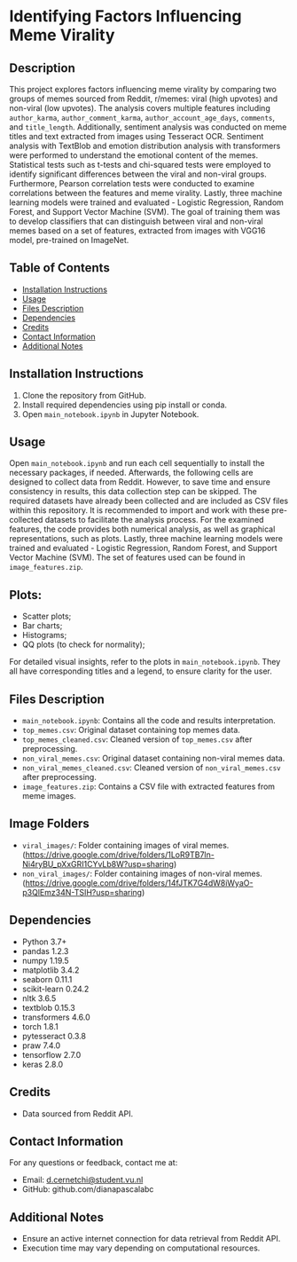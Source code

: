 # Identifying Factors Influencing Meme Virality

## Description
This project explores factors influencing meme virality by comparing two groups of memes sourced from Reddit, r/memes: viral (high upvotes) and non-viral (low upvotes). The analysis covers multiple features including `author_karma`, `author_comment_karma`, `author_account_age_days`, `comments`, and `title_length`. Additionally, sentiment analysis was conducted on meme titles and text extracted from images using Tesseract OCR. Sentiment analysis with TextBlob and emotion distribution analysis with transformers were performed to understand the emotional content of the memes. Statistical tests such as t-tests and chi-squared tests were employed to identify significant differences between the viral and non-viral groups. Furthermore, Pearson correlation tests were conducted to examine correlations between the features and meme virality. Lastly, three machine learning models were trained and evaluated - Logistic Regression, Random Forest, and Support Vector Machine (SVM). The goal of training them was to develop classifiers that can distinguish between viral and non-viral memes based on a set of features, extracted from images with VGG16 model, pre-trained on ImageNet.

## Table of Contents
- [Installation Instructions](#installation-instructions)
- [Usage](#usage)
- [Files Description](#files-description)
- [Dependencies](#dependencies)
- [Credits](#credits)
- [Contact Information](#contact-information)
- [Additional Notes](#additional-notes)

## Installation Instructions
1. Clone the repository from GitHub.
2. Install required dependencies using pip install or conda.
3. Open `main_notebook.ipynb` in Jupyter Notebook.

## Usage
Open `main_notebook.ipynb` and run each cell sequentially to install the necessary packages, if needed. Afterwards, the following cells are designed to collect data from Reddit. However, to save time and ensure consistency in results, this data collection step can be skipped. The required datasets have already been collected and are included as CSV files within this repository. It is recommended to import and work with these pre-collected datasets to facilitate the analysis process. For the examined features, the code provides both numerical analysis, as well as graphical representations, such as plots. Lastly, three machine learning models were trained and evaluated - Logistic Regression, Random Forest, and Support Vector Machine (SVM). The set of features used can be found in `image_features.zip`.

## Plots:
- Scatter plots;
- Bar charts;
- Histograms;
- QQ plots (to check for normality);
  
For detailed visual insights, refer to the plots in `main_notebook.ipynb`. They all have corresponding titles and a legend, to ensure clarity for the user.

## Files Description
- `main_notebook.ipynb`: Contains all the code and results interpretation.
- `top_memes.csv`: Original dataset containing top memes data.
- `top_memes_cleaned.csv`: Cleaned version of `top_memes.csv` after preprocessing.
- `non_viral_memes.csv`: Original dataset containing non-viral memes data.
- `non_viral_memes_cleaned.csv`: Cleaned version of `non_viral_memes.csv` after preprocessing.
- `image_features.zip`: Contains a CSV file with extracted features from meme images.

## Image Folders
- `viral_images/`: Folder containing images of viral memes. (https://drive.google.com/drive/folders/1LoR9TB7ln-Ni4ryBU_pXxGRI1CYvLb8W?usp=sharing)
- `non_viral_images/`: Folder containing images of non-viral memes. (https://drive.google.com/drive/folders/14fJTK7G4dW8iWyaO-p3QlEmz34N-TSIH?usp=sharing)
  
## Dependencies
- Python 3.7+
- pandas 1.2.3
- numpy 1.19.5
- matplotlib 3.4.2
- seaborn 0.11.1
- scikit-learn 0.24.2
- nltk 3.6.5
- textblob 0.15.3
- transformers 4.6.0
- torch 1.8.1
- pytesseract 0.3.8
- praw 7.4.0
- tensorflow 2.7.0
- keras 2.8.0

## Credits
- Data sourced from Reddit API.

## Contact Information
For any questions or feedback, contact me at:
- Email: d.cernetchi@student.vu.nl
- GitHub: github.com/dianapascalabc

## Additional Notes
- Ensure an active internet connection for data retrieval from Reddit API.
- Execution time may vary depending on computational resources.

